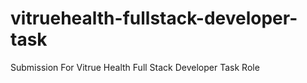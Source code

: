 # vitruehealth-fullstack-developer-task
Submission For Vitrue Health Full Stack Developer Task Role
